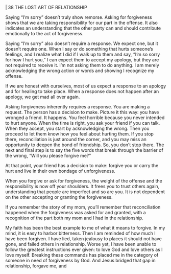 | 38 THE LOST ART OF RELATIONSHIP

Saying “I’m sorry” doesn’t truly show remorse. Asking for forgiveness shows
that we are taking responsibility for our part in the offense. It also indicates an
understanding that the other party can and should contribute emotionally to the
act of forgiveness.

Saying “I’m sorry” also doesn’t require a response. We expect one, but it
doesn’t require one. When I say or do something that hurts someone’s feelings,
and I realize what I did if I walk up to them and say, “I’m so sorry for how I
hurt you,” I can expect them to accept my apology, but they are not required to
receive it. I’m not asking them to do anything. I am merely acknowledging the
wrong action or words and showing I recognize my offense.

If we are honest with ourselves, most of us expect a response to an apology
and for healing to take place. When a response does not happen after an apology,
we get mad all over again.

Asking forgiveness inherently requires a response. You are making a request.
The person has a decision to make. Picture it this way: you have wronged a friend.
It happens. You feel horrible because you never intended to hurt anyone. When the
time is right, you ask your friend if you can talk. When they accept, you start by
acknowledging the wrong. Then you proceed to let them know how you feel about
hurting them. If you stop there, reconciliation is just around the corner, and you
may miss an opportunity to deepen the bond of friendship. So, you don’t stop there.
The next and final step is to say the five words that break through the barrier of the
wrong, “Will you please forgive me?”

At that point, your friend has a decision to make: forgive you or carry the
hurt and live in their own bondage of unforgiveness.

When you forgive or ask for forgiveness, the weight of the offense and
the responsibility is now off your shoulders. It frees you to trust others again,
understanding that people are imperfect and so are you. It is not dependent on
the other accepting or granting the forgiveness.

If you remember the story of my mom, you’ll remember that reconciliation
happened when the forgiveness was asked for and granted, with a recognition of
the part both my mom and I had in the relationship.

My faith has been the best example to me of what it means to forgive. In
my mind, it is easy to harbor bitterness. Then I am reminded of how much I
have been forgiven. I have lied, taken jealousy to places it should not have gone,
and failed others in relationship. Worse yet, I have been unable to follow the
greatest instructions ever given: to love God and love others as I love myself.
Breaking these commands has placed me in the category of someone in need of
forgiveness by God. And Jesus bridged that gap in relationship, forgave me, and
